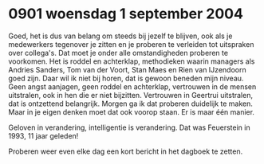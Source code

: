 # 0901 woensdag 1 september 2004
Goed, het is dus van belang om steeds bij jezelf te blijven, ook als je medewerkers tegenover je zitten en je proberen te verleiden tot uitspraken over collega's. Dat moet je onder alle omstandigheden proberen te voorkomen. Het is roddel en achterklap, methodieken waarin managers als Andries Sanders, Tom van der Voort, Stan Maes en Rien van IJzendoorn goed zijn. Daar wil ik niet bij horen, dat is gewoon beneden mijn niveau. Geen angst aanjagen, geen roddel en achterklap, vertrouwen in de mensen uitstralen, ook in hen die er niet bijzitten. Vertrouwen in Geertrui uitstralen, dat is ontzettend belangrijk. Morgen ga ik dat proberen duidelijk te maken. Maar in je eigen denken moet dat ook voorop staan. Er is maar één manier. 

Geloven in verandering, intelligentie is verandering. Dat was Feuerstein in 1993, 11 jaar geleden!

Proberen weer even elke dag een kort bericht in het dagboek te zetten.